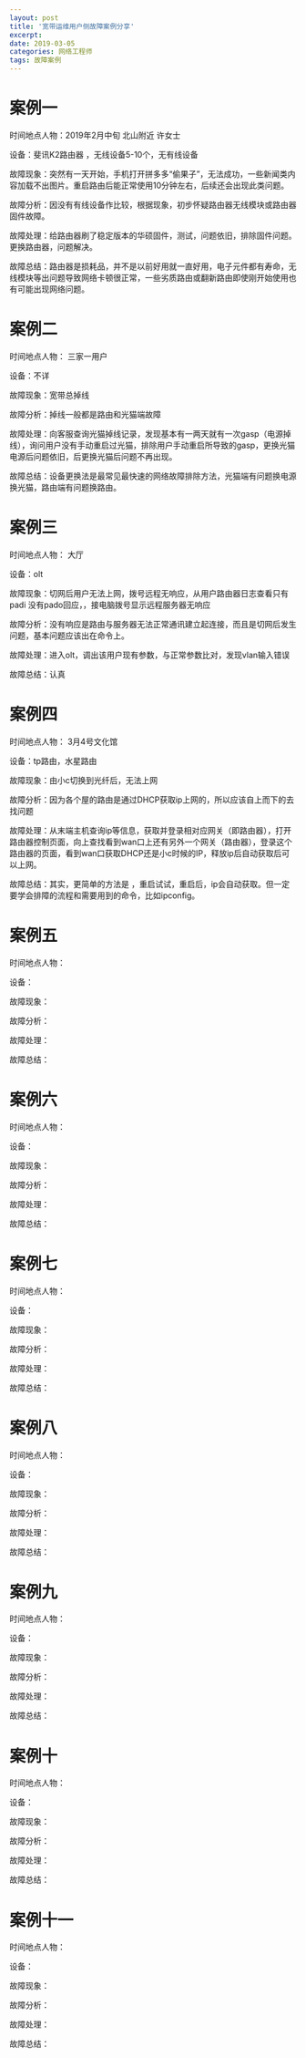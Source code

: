 ```yaml
---
layout: post
title: '宽带运维用户侧故障案例分享'
excerpt:  
date: 2019-03-05
categories: 网络工程师
tags: 故障案例
---
```


 



# 案例一

时间地点人物：2019年2月中旬 北山附近 许女士

设备：斐讯K2路由器 ，无线设备5-10个，无有线设备

故障现象：突然有一天开始，手机打开拼多多“偷果子”，无法成功，一些新闻类内容加载不出图片。重启路由后能正常使用10分钟左右，后续还会出现此类问题。

故障分析：因没有有线设备作比较，根据现象，初步怀疑路由器无线模块或路由器固件故障。

故障处理：给路由器刷了稳定版本的华硕固件，测试，问题依旧，排除固件问题。更换路由器，问题解决。

故障总结：路由器是损耗品，并不是以前好用就一直好用，电子元件都有寿命，无线模块等出问题导致网络卡顿很正常，一些劣质路由或翻新路由即使刚开始使用也有可能出现网络问题。

# 案例二

时间地点人物： 三家一用户

设备：不详

故障现象：宽带总掉线

故障分析：掉线一般都是路由和光猫端故障

故障处理：向客服查询光猫掉线记录，发现基本有一两天就有一次gasp（电源掉线），询问用户没有手动重启过光猫，排除用户手动重启所导致的gasp，更换光猫电源后问题依旧，后更换光猫后问题不再出现。

故障总结：设备更换法是最常见最快速的网络故障排除方法，光猫端有问题换电源换光猫，路由端有问题换路由。

# 案例三

时间地点人物： 大厅

设备：olt

故障现象：切网后用户无法上网，拨号远程无响应，从用户路由器日志查看只有padi 没有pado回应，，接电脑拨号显示远程服务器无响应

故障分析：没有响应是路由与服务器无法正常通讯建立起连接，而且是切网后发生问题，基本问题应该出在命令上。

故障处理：进入olt，调出该用户现有参数，与正常参数比对，发现vlan输入错误

故障总结：认真



# 案例四

时间地点人物： 3月4号文化馆

设备：tp路由，水星路由

故障现象：由小c切换到光纤后，无法上网

故障分析：因为各个屋的路由是通过DHCP获取ip上网的，所以应该自上而下的去找问题

故障处理：从末端主机查询ip等信息，获取并登录相对应网关（即路由器），打开路由器控制页面，向上查找看到wan口上还有另外一个网关（路由器），登录这个路由器的页面，看到wan口获取DHCP还是小c时候的IP，释放ip后自动获取后可以上网。

故障总结：其实，更简单的方法是 ，重启试试，重启后，ip会自动获取。但一定要学会排障的流程和需要用到的命令，比如ipconfig。



# 案例五

时间地点人物： 

设备：

故障现象：

故障分析：

故障处理：

故障总结：



# 案例六

时间地点人物： 

设备：

故障现象：

故障分析：

故障处理：

故障总结：



# 案例七

时间地点人物： 

设备：

故障现象：

故障分析：

故障处理：

故障总结：



# 案例八

时间地点人物： 

设备：

故障现象：

故障分析：

故障处理：

故障总结：



# 案例九

时间地点人物： 

设备：

故障现象：

故障分析：

故障处理：

故障总结：



# 案例十

时间地点人物： 

设备：

故障现象：

故障分析：

故障处理：

故障总结：



# 案例十一

时间地点人物： 

设备：

故障现象：

故障分析：

故障处理：

故障总结：



